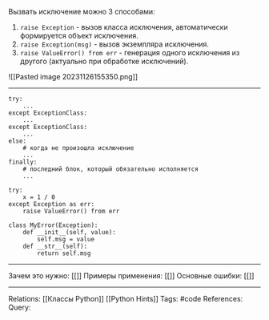 Вызвать исключение можно 3 способами:
1. `raise Exception` - вызов класса исключения, автоматически формируется объект исключения.
2. `raise Exception(msg)` - вызов экземпляра исключения.
3. `raise ValueError() from err` - генерация одного исключения из другого (актуально при обработке исключений). 

![[Pasted image 20231126155350.png]]

___
```
try:
	...
except ExceptionClass:
	...
except ExceptionClass:
	...
else:
	# когда не произошла исключение
	...
finally:
	# последний блок, который обязательно исполняется
	...

try:
	x = 1 / 0
except Exception as err:
	raise ValueError() from err

class MyError(Exception):
	def __init__(self, value):
		self.msg = value
	def __str__(self):
		return self.msg

```
___
Зачем это нужно: [[]] 
Примеры применения: [[]] 
Основные ошибки: [[]]
___
Relations: [[Классы Python]] [[Python Hints]] 
Tags: #code
References: 
Query: 